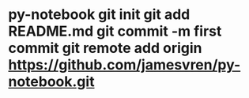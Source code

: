 # py-notebook git init git add README.md git commit -m first commit git remote add origin https://github.com/jamesvren/py-notebook.git
